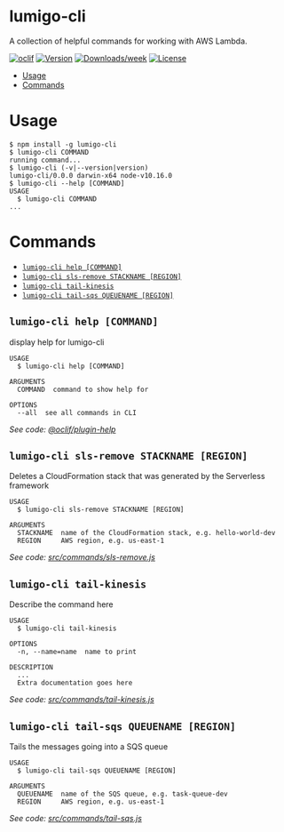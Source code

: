 lumigo-cli
==========

A collection of helpful commands for working with AWS Lambda.

[![oclif](https://img.shields.io/badge/cli-oclif-brightgreen.svg)](https://oclif.io)
[![Version](https://img.shields.io/npm/v/lumigo-cli.svg)](https://npmjs.org/package/lumigo-cli)
[![Downloads/week](https://img.shields.io/npm/dw/lumigo-cli.svg)](https://npmjs.org/package/lumigo-cli)
[![License](https://img.shields.io/npm/l/lumigo-cli.svg)](https://github.com/lumigo-io/lumigo-cli/blob/master/package.json)

<!-- toc -->
* [Usage](#usage)
* [Commands](#commands)
<!-- tocstop -->
# Usage
<!-- usage -->
```sh-session
$ npm install -g lumigo-cli
$ lumigo-cli COMMAND
running command...
$ lumigo-cli (-v|--version|version)
lumigo-cli/0.0.0 darwin-x64 node-v10.16.0
$ lumigo-cli --help [COMMAND]
USAGE
  $ lumigo-cli COMMAND
...
```
<!-- usagestop -->
# Commands
<!-- commands -->
* [`lumigo-cli help [COMMAND]`](#lumigo-cli-help-command)
* [`lumigo-cli sls-remove STACKNAME [REGION]`](#lumigo-cli-sls-remove-stackname-region)
* [`lumigo-cli tail-kinesis`](#lumigo-cli-tail-kinesis)
* [`lumigo-cli tail-sqs QUEUENAME [REGION]`](#lumigo-cli-tail-sqs-queuename-region)

## `lumigo-cli help [COMMAND]`

display help for lumigo-cli

```
USAGE
  $ lumigo-cli help [COMMAND]

ARGUMENTS
  COMMAND  command to show help for

OPTIONS
  --all  see all commands in CLI
```

_See code: [@oclif/plugin-help](https://github.com/oclif/plugin-help/blob/v2.2.1/src/commands/help.ts)_

## `lumigo-cli sls-remove STACKNAME [REGION]`

Deletes a CloudFormation stack that was generated by the Serverless framework

```
USAGE
  $ lumigo-cli sls-remove STACKNAME [REGION]

ARGUMENTS
  STACKNAME  name of the CloudFormation stack, e.g. hello-world-dev
  REGION     AWS region, e.g. us-east-1
```

_See code: [src/commands/sls-remove.js](https://github.com/lumigo-io/lumigo-cli/blob/v0.0.0/src/commands/sls-remove.js)_

## `lumigo-cli tail-kinesis`

Describe the command here

```
USAGE
  $ lumigo-cli tail-kinesis

OPTIONS
  -n, --name=name  name to print

DESCRIPTION
  ...
  Extra documentation goes here
```

_See code: [src/commands/tail-kinesis.js](https://github.com/lumigo-io/lumigo-cli/blob/v0.0.0/src/commands/tail-kinesis.js)_

## `lumigo-cli tail-sqs QUEUENAME [REGION]`

Tails the messages going into a SQS queue

```
USAGE
  $ lumigo-cli tail-sqs QUEUENAME [REGION]

ARGUMENTS
  QUEUENAME  name of the SQS queue, e.g. task-queue-dev
  REGION     AWS region, e.g. us-east-1
```

_See code: [src/commands/tail-sqs.js](https://github.com/lumigo-io/lumigo-cli/blob/v0.0.0/src/commands/tail-sqs.js)_
<!-- commandsstop -->
